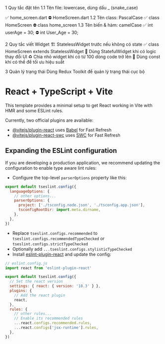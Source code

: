 1 Quy tắc đặt tên
1.1 Tên file: lowercase, dùng dấu _ (snake_case)

✅ home_screen.dart ⛔ HomeScreen.dart 1.2 Tên class: PascalCase
✅ class HomeScreen ⛔ class home_screen 1.3 Tên biến & hàm: camelCase
✅ int userAge = 30; ⛔ int User_Age = 30;


2 Quy tắc viết Widget
🏗 StatelessWidget trước nếu không có state
✅ class HomeScreen extends StatelessWidget
🔄 Dùng StatefulWidget khi có logic thay đổi UI
♻ Chia nhỏ widget khi có từ 100 dòng code trở lên
🔄 Dùng const khi có thể để tối ưu hiệu suất

3 Quản lý trạng thái
 Dùng Redux Toolkit để quản lý trạng thái cục bộ
 





# React + TypeScript + Vite

This template provides a minimal setup to get React working in Vite with HMR and some ESLint rules.

Currently, two official plugins are available:

- [@vitejs/plugin-react](https://github.com/vitejs/vite-plugin-react/blob/main/packages/plugin-react/README.md) uses [Babel](https://babeljs.io/) for Fast Refresh
- [@vitejs/plugin-react-swc](https://github.com/vitejs/vite-plugin-react-swc) uses [SWC](https://swc.rs/) for Fast Refresh

## Expanding the ESLint configuration

If you are developing a production application, we recommend updating the configuration to enable type aware lint rules:

- Configure the top-level `parserOptions` property like this:

```js
export default tseslint.config({
  languageOptions: {
    // other options...
    parserOptions: {
      project: ['./tsconfig.node.json', './tsconfig.app.json'],
      tsconfigRootDir: import.meta.dirname,
    },
  },
})
```

- Replace `tseslint.configs.recommended` to `tseslint.configs.recommendedTypeChecked` or `tseslint.configs.strictTypeChecked`
- Optionally add `...tseslint.configs.stylisticTypeChecked`
- Install [eslint-plugin-react](https://github.com/jsx-eslint/eslint-plugin-react) and update the config:

```js
// eslint.config.js
import react from 'eslint-plugin-react'

export default tseslint.config({
  // Set the react version
  settings: { react: { version: '18.3' } },
  plugins: {
    // Add the react plugin
    react,
  },
  rules: {
    // other rules...
    // Enable its recommended rules
    ...react.configs.recommended.rules,
    ...react.configs['jsx-runtime'].rules,
  },
})
```
